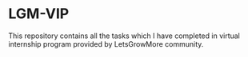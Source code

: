 # LGM-VIP
This repository contains all the tasks which I have completed in virtual internship program provided by LetsGrowMore community.
